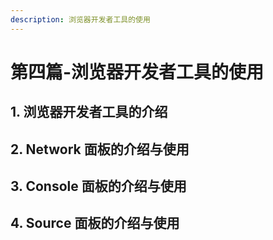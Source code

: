 ```yaml
---
description: 浏览器开发者工具的使用
---
```


# 第四篇-浏览器开发者工具的使用

## 1. 浏览器开发者工具的介绍

## 2.  Network 面板的介绍与使用

## 3.  Console 面板的介绍与使用

## 4. Source 面板的介绍与使用

